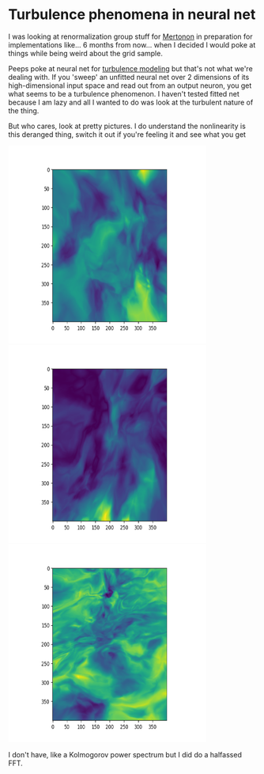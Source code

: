 Turbulence phenomena in neural net
===

I was looking at renormalization group stuff for [Mertonon](https://github.com/howonlee/mertonon) in preparation for implementations like... 6 months from now... when I decided I would poke at things while being weird about the grid sample.

Peeps poke at neural net for [turbulence modeling](https://pubs.aip.org/aip/pof/article-abstract/34/2/025111/2847083/Attention-enhanced-neural-network-models-for?redirectedFrom=fulltext) but that's not what we're dealing with. If you 'sweep' an unfitted neural net over 2 dimensions of its high-dimensional input space and read out from an output neuron, you get what seems to be a turbulence phenomenon. I haven't tested fitted net because I am lazy and all I wanted to do was look at the turbulent nature of the thing.

But who cares, look at pretty pictures. I do understand the nonlinearity is this deranged thing, switch it out if you're feeling it and see what you get

<img src="https://raw.githubusercontent.com/howonlee/nn-turbulence/master/fig1.png" width="400" height="400">
<img src="https://raw.githubusercontent.com/howonlee/nn-turbulence/master/fig2.png" width="400" height="400">
<img src="https://raw.githubusercontent.com/howonlee/nn-turbulence/master/fig3.png" width="400" height="400">

I don't have, like a Kolmogorov power spectrum but I did do a halfassed FFT.
